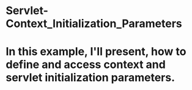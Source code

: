 # Servlet-Context_Initialization_Parameters

# In this example, I'll present, how to define and access context and servlet initialization parameters.
